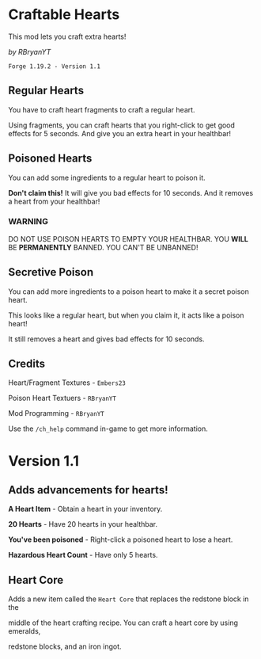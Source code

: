 # Craftable Hearts
This mod lets you craft extra hearts!

*by RBryanYT*

`Forge 1.19.2 - Version 1.1`
## Regular Hearts
You have to craft heart fragments to craft a regular heart.

Using fragments, you can craft hearts that you right-click to get good effects for 5 seconds. And give you an extra heart in your healthbar!
## Poisoned Hearts
You can add some ingredients to a regular heart to poison it.

**Don't claim this!** It will give you bad effects for 10 seconds. And it removes a heart from your healthbar!
### WARNING
DO NOT USE POISON HEARTS TO EMPTY YOUR HEALTHBAR. YOU **WILL** BE **PERMANENTLY** BANNED. YOU CAN'T BE UNBANNED!

## Secretive Poison
You can add more ingredients to a poison heart to make it a secret poison heart.

This looks like a regular heart, but when you claim it, it acts like a poison heart!

It still removes a heart and gives bad effects for 10 seconds.

## Credits
Heart/Fragment Textures - `Embers23`

Poison Heart Textuers - `RBryanYT`

Mod Programming - `RBryanYT`

Use the `/ch_help` command in-game to get more information.

# Version 1.1

## Adds advancements for hearts!

**A Heart Item** - Obtain a heart in your inventory.

**20 Hearts** - Have 20 hearts in your healthbar.

**You've been poisoned** - Right-click a poisoned heart to lose a heart.

**Hazardous Heart Count** - Have only 5 hearts.

## Heart Core

Adds a new item called the `Heart Core` that replaces the redstone block in the

middle of the heart crafting recipe. You can craft a heart core by using emeralds,

redstone blocks, and an iron ingot.
